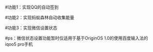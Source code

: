 #功能1：实现QQ的自动签到

#功能2：实现蚂蚁森林自动收集能量

#功能3：实现微信设置状态

#ps：微信状态设置功能暂时仅适用于基于OriginOS 1.0的使用百度输入法的iqoo5 pro手机

